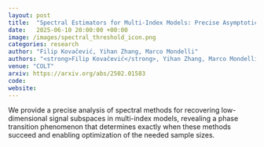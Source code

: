 ```yaml
---
layout: post
title:  "Spectral Estimators for Multi-Index Models: Precise Asymptotics and Optimal Weak Recovery"
date:   2025-06-10 20:00:00 +00:00
image: /images/spectral_threshold_icon.png
categories: research
author: "Filip Kovačević, Yihan Zhang, Marco Mondelli"
authors: "<strong>Filip Kovačević</strong>, Yihan Zhang, Marco Mondelli"
venue: "COLT"
arxiv: https://arxiv.org/abs/2502.01583
code: 
website:
---
```

We provide a precise analysis of spectral methods for recovering low-dimensional signal subspaces in multi-index models, revealing a phase transition phenomenon that determines exactly when these methods succeed and enabling optimization of the needed sample sizes.